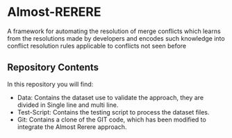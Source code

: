    # Almost-RERERE
A framework for automating the resolution of merge conflicts which learns from the resolutions made by developers and encodes such knowledge into conflict resolution rules applicable to conflicts not seen before

## Repository Contents
In this repository you will find:
- Data: Contains the dataset use to validate the approach, they are divided in Single line and multi line.
- Test-Script: Contains the testing script to process the dataset files.
- Git: Contains a clone of the GIT code, which has been modified to integrate the Almost Rerere approach.